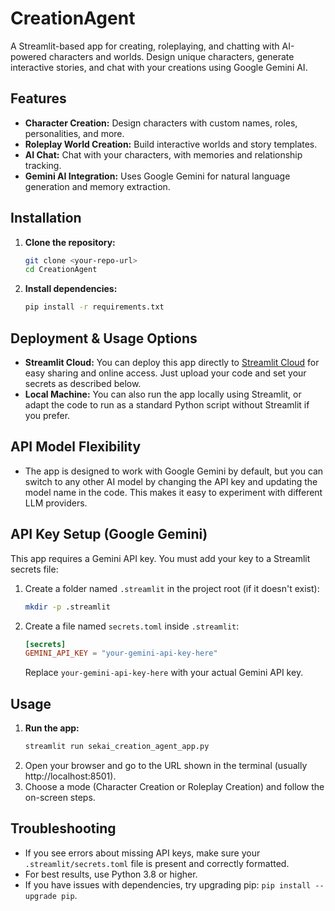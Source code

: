 # CreationAgent

A Streamlit-based app for creating, roleplaying, and chatting with AI-powered characters and worlds. Design unique characters, generate interactive stories, and chat with your creations using Google Gemini AI.

## Features
- **Character Creation:** Design characters with custom names, roles, personalities, and more.
- **Roleplay World Creation:** Build interactive worlds and story templates.
- **AI Chat:** Chat with your characters, with memories and relationship tracking.
- **Gemini AI Integration:** Uses Google Gemini for natural language generation and memory extraction.

## Installation
1. **Clone the repository:**
   ```bash
   git clone <your-repo-url>
   cd CreationAgent
   ```
2. **Install dependencies:**
   ```bash
   pip install -r requirements.txt
   ```

## Deployment & Usage Options
- **Streamlit Cloud:** You can deploy this app directly to [Streamlit Cloud](https://streamlit.io/cloud) for easy sharing and online access. Just upload your code and set your secrets as described below.
- **Local Machine:** You can also run the app locally using Streamlit, or adapt the code to run as a standard Python script without Streamlit if you prefer.

## API Model Flexibility
- The app is designed to work with Google Gemini by default, but you can switch to any other AI model by changing the API key and updating the model name in the code. This makes it easy to experiment with different LLM providers.

## API Key Setup (Google Gemini)
This app requires a Gemini API key. You must add your key to a Streamlit secrets file:

1. Create a folder named `.streamlit` in the project root (if it doesn't exist):
   ```bash
   mkdir -p .streamlit
   ```
2. Create a file named `secrets.toml` inside `.streamlit`:
   ```toml
   [secrets]
   GEMINI_API_KEY = "your-gemini-api-key-here"
   ```
   Replace `your-gemini-api-key-here` with your actual Gemini API key.

## Usage
1. **Run the app:**
   ```bash
   streamlit run sekai_creation_agent_app.py
   ```
2. Open your browser and go to the URL shown in the terminal (usually http://localhost:8501).
3. Choose a mode (Character Creation or Roleplay Creation) and follow the on-screen steps.

## Troubleshooting
- If you see errors about missing API keys, make sure your `.streamlit/secrets.toml` file is present and correctly formatted.
- For best results, use Python 3.8 or higher.
- If you have issues with dependencies, try upgrading pip: `pip install --upgrade pip`.
